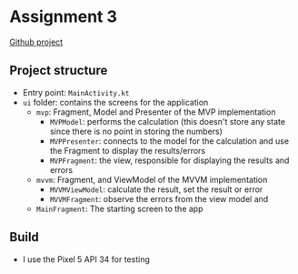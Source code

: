 # Assignment 3
[Github project](https://github.com/rael346/cs-4520-assignment-3)

## Project structure
- Entry point: `MainActivity.kt`
- `ui` folder: contains the screens for the application
  - `mvp`: Fragment, Model and Presenter of the MVP implementation
    - `MVPModel`: performs the calculation (this doesn't store any state since there is no point in storing the numbers)
    - `MVPPresenter`: connects to the model for the calculation and use the Fragment to display the results/errors
    - `MVPFragment`: the view, responsible for displaying the results and errors
  - `mvvm`: Fragment, and ViewModel of the MVVM implementation
    - `MVVMViewModel`: calculate the result, set the result or error
    - `MVVMFragment`: observe the errors from the view model and 
  - `MainFragment`: The starting screen to the app

## Build
- I use the Pixel 5 API 34 for testing
